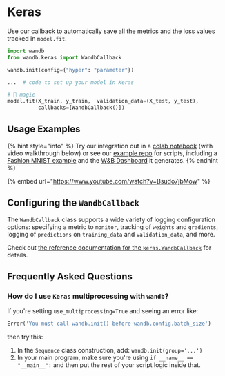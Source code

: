 # Keras

Use our callback to automatically save all the metrics and the loss values tracked in `model.fit`.

```python
import wandb
from wandb.keras import WandbCallback

wandb.init(config={"hyper": "parameter"})

...  # code to set up your model in Keras

# 🧙 magic
model.fit(X_train, y_train,  validation_data=(X_test, y_test),
          callbacks=[WandbCallback()])
```

## Usage Examples

{% hint style="info" %}
Try our integration out in a [colab notebook](http://wandb.me/keras-colab) (with video walkthrough below) or see our [example repo](https://github.com/wandb/examples) for scripts, including a [Fashion MNIST example](https://github.com/wandb/examples/blob/master/examples/keras/keras-cnn-fashion/train.py) and the [W\&B Dashboard](https://wandb.ai/wandb/keras-fashion-mnist/runs/5z1d85qs) it generates.
{% endhint %}

{% embed url="https://www.youtube.com/watch?v=Bsudo7jbMow" %}

## Configuring the `WandbCallback`

The `WandbCallback` class supports a wide variety of logging configuration options: specifying a metric to `monitor`, tracking of `weights` and `gradients`, logging of `predictions` on `training_data` and `validation_data`, and more.

Check out [the reference documentation for the `keras.WandbCallback`](../../ref/python/integrations/keras/wandbcallback.md) for details.

## Frequently Asked Questions

### **How do I use `Keras` multiprocessing with `wandb`?**

If you're setting `use_multiprocessing=True` and seeing an error like:

```python
Error('You must call wandb.init() before wandb.config.batch_size')
```

then try this:

1. In the `Sequence` class construction, add: `wandb.init(group='...')` 
2. In your main program, make sure you're using `if __name__ == "__main__":` and then put the rest of your script logic inside that.
